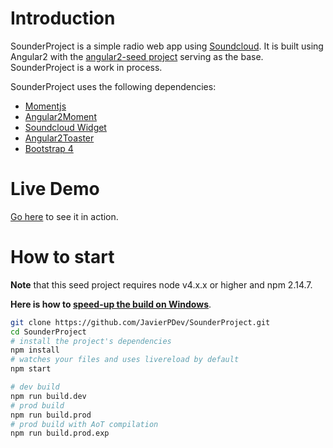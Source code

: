 # Introduction

SounderProject is a simple radio web app using [Soundcloud](http://soundcloud.com). It is built using Angular2 with the [angular2-seed project](https://github.com/mgechev/angular2-seed) serving as the base. SounderProject is a work in process.

SounderProject uses the following dependencies:

- [Momentjs](http://momentjs.com)
- [Angular2Moment](https://github.com/urish/angular2-moment)
- [Soundcloud Widget](https://github.com/crookedneighbor/soundcloud-widget)
- [Angular2Toaster](https://github.com/stabzs/Angular2-Toaster)
- [Bootstrap 4](http://v4-alpha.getbootstrap.com)

# Live Demo

[Go here](http://sounderproject.surge.sh) to see it in action.

# How to start

**Note** that this seed project requires node v4.x.x or higher and npm 2.14.7.

**Here is how to [speed-up the build on Windows](https://github.com/mgechev/angular2-seed/wiki/Speed-up-the-build-on-Windows)**.


```bash
git clone https://github.com/JavierPDev/SounderProject.git
cd SounderProject
# install the project's dependencies
npm install
# watches your files and uses livereload by default
npm start

# dev build
npm run build.dev
# prod build
npm run build.prod
# prod build with AoT compilation
npm run build.prod.exp

